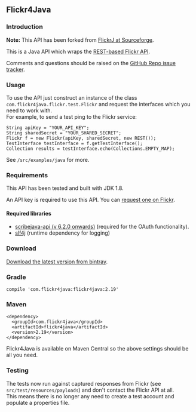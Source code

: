 ## Flickr4Java

### Introduction

__Note:__ This API has been forked from [FlickrJ at Sourceforge](http://flickrj.sourceforge.net/).

This is a Java API which wraps the [REST-based Flickr API](http://www.flickr.com/services/api/).

Comments and questions should be raised on the [GitHub Repo issue tracker](https://github.com/boncey/Flickr4Java/issues).

### Usage

To use the API just construct an instance of the class `com.flickr4java.flickr.test.Flickr` and request the interfaces which you need to work with.  
For example, to send a test ping to the Flickr service:

    String apiKey = "YOUR_API_KEY";
    String sharedSecret = "YOUR_SHARED_SECRET";
    Flickr f = new Flickr(apiKey, sharedSecret, new REST());
    TestInterface testInterface = f.getTestInterface();
    Collection results = testInterface.echo(Collections.EMPTY_MAP);
    
See `/src/examples/java` for more.

### Requirements

This API has been tested and built with JDK 1.8.

An API key is required to use this API.  You can [request one on Flickr](http://www.flickr.com/services/api/).

#### Required libraries

- [scribejava-api (v 6.2.0 onwards)](https://github.com/scribejava/scribejava) (required for the OAuth functionality).
- [slf4j](https://www.slf4j.org) (runtime dependency for logging)

### Download

[Download the latest version from bintray](https://bintray.com/boncey/Flickr4Java/Flickr4Java).


### Gradle

    compile 'com.flickr4java:flickr4java:2.19'

### Maven

    <dependency>
      <groupId>com.flickr4java</groupId>
      <artifactId>flickr4java</artifactId>
      <version>2.19</version>
    </dependency>

Flickr4Java is available on Maven Central so the above settings should be all you need.

### Testing
The tests now run against captured responses from Flickr (see `src/test/resources/payloads`) and don't contact the Flickr API at all.  
This means there is no longer any need to create a test account and populate a properties file.
